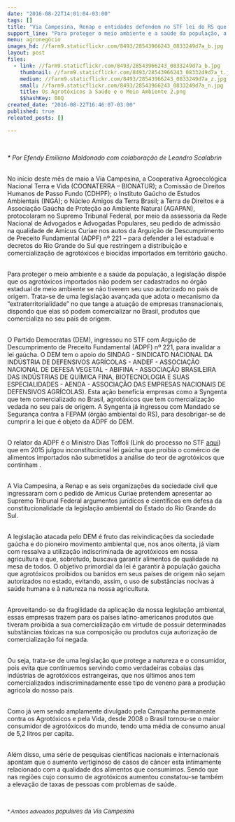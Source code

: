 ```yaml
---
date: "2016-08-22T14:01:04-03:00"
tags: []
title: "Via Campesina, Renap e entidades defendem no STF lei do RS que protege o a saúde da população e o meio ambiente contra os agrotóxicos"
support_line: "Para proteger o meio ambiente e a saúde da população, a legislação dispõe que os agrotóxicos importados não podem ser cadastrados no órgão estadual de meio ambiente se não tiverem seu uso autorizado no país de origem"
menu: agronegócio
images_hd: //farm9.staticflickr.com/8493/28543966243_0833249d7a_b.jpg
layout: post
files:
  - link: //farm9.staticflickr.com/8493/28543966243_0833249d7a_b.jpg
    thumbnail: //farm9.staticflickr.com/8493/28543966243_0833249d7a_t.jpg
    medium: //farm9.staticflickr.com/8493/28543966243_0833249d7a_z.jpg
    small: //farm9.staticflickr.com/8493/28543966243_0833249d7a_n.jpg
    title: Os Agrotóxicos à Saúde e o Meio Ambiente 2.png
    $$hashKey: 08Q
created_date: "2016-08-22T16:46:07-03:00"
published: true
releated_posts: []

---
```

<p>&nbsp;</p>

<p><em>* Por&nbsp;Efendy Emiliano Maldonado&nbsp;com colabora&ccedil;&atilde;o de Leandro Scalabrin</em></p>

<p><br />
No in&iacute;cio deste m&ecirc;s de maio a Via Campesina, a Cooperativa Agroecol&oacute;gica Nacional Terra e Vida (COONATERRA &ndash; BIONATUR); a Comiss&atilde;o de Direitos Humanos de Passo Fundo (CDHPF); o Instituto Ga&uacute;cho de Estudos Ambientais (ING&Aacute;); o N&uacute;cleo Amigos da Terra Brasil; a Terra de Direitos e a Associa&ccedil;&atilde;o Ga&uacute;cha de Prote&ccedil;&atilde;o ao Ambiente Natural (AGAPAN), protocolaram no Supremo Tribunal Federal, por meio da assessoria da Rede Nacional de Advogados e Advogadas Populares, seu pedido de admiss&atilde;o na qualidade de Amicus Curiae nos autos da Argui&ccedil;&atilde;o de Descumprimento de Preceito Fundamental (ADPF) n&ordm; 221 &ndash; para defender a lei estadual e decretos do Rio Grande do Sul que restringem a distribui&ccedil;&atilde;o e comercializa&ccedil;&atilde;o de agrot&oacute;xicos e biocidas importados em territ&oacute;rio ga&uacute;cho.</p>

<p><br />
Para proteger o meio ambiente e a sa&uacute;de da popula&ccedil;&atilde;o, a legisla&ccedil;&atilde;o disp&otilde;e que os agrot&oacute;xicos importados n&atilde;o podem ser cadastrados no &oacute;rg&atilde;o estadual de meio ambiente se n&atilde;o tiverem seu uso autorizado no pa&iacute;s de origem. Trata-se de uma legisla&ccedil;&atilde;o avan&ccedil;ada que adota o mecanismo da &ldquo;extraterritorialidade&rdquo; no que tange a atua&ccedil;&atilde;o de empresas transnacionais, dispondo que elas s&oacute; podem comercializar no Brasil, produtos que comercializa no seu pa&iacute;s de origem.</p>

<p><br />
O Partido Democratas (DEM), ingressou no STF com Argui&ccedil;&atilde;o de Descumprimento de Preceito Fundamental (ADPF) n&ordm; 221, para invalidar a lei ga&uacute;cha. O DEM tem o apoio do SINDAG - SINDICATO NACIONAL DA IND&Uacute;STRIA DE DEFENSIVOS AGR&Iacute;COLAS - ANDEF - ASSOCIA&Ccedil;&Atilde;O NACIONAL DE DEFESA VEGETAL - ABIFINA - ASSOCIA&Ccedil;&Atilde;O BRASILEIRA DAS IND&Uacute;STRIAS DE QU&Iacute;MICA FINA, BIOTECNOLOGIA E SUAS ESPECIALIDADES - AENDA - ASSOCIA&Ccedil;&Atilde;O DAS EMPRESAS NACIONAIS DE DEFENSIVOS AGR&Iacute;COLAS). Esta a&ccedil;&atilde;o beneficia empresas como a Syngenta que tem comercializado no Brasil, agrot&oacute;xicos que tem comercializa&ccedil;&atilde;o vedada no seu pa&iacute;s de origem. A Syngenta j&aacute; ingressou com Mandado se Seguran&ccedil;a contra a FEPAM (&oacute;rg&atilde;o ambiental do RS), para desobrigar-se de cumprir a lei que &eacute; objeto da ADPF do DEM.</p>

<p><br />
O relator da ADPF &eacute; o Ministro Dias Toffoli (Link do processo no STF <a href="http://http://www.stf.jus.br/portal/processo/verProcessoAndamento.asp?incidente=3989456">aqui</a>) que em 2015 julgou inconstitucional lei ga&uacute;cha que proibia o com&eacute;rcio de alimentos importados n&atilde;o submetidos a an&aacute;lise do teor de agrot&oacute;xicos que continham .</p>

<p><br />
A Via Campesina, a Renap e as seis organiza&ccedil;&otilde;es da sociedade civil que ingressaram com o pedido de Amicus Curiae pretendem apresentar ao Supremo Tribunal Federal argumentos jur&iacute;dicos e cient&iacute;ficos em defesa da constitucionalidade da legisla&ccedil;&atilde;o ambiental do Estado do Rio Grande do Sul.</p>

<p><br />
A legisla&ccedil;&atilde;o atacada pelo DEM &eacute; fruto das reivindica&ccedil;&otilde;es da sociedade ga&uacute;cha e do pioneiro movimento ambiental que, nos anos oitenta, j&aacute; viam com ressalva a utiliza&ccedil;&atilde;o indiscriminada de agrot&oacute;xicos em nossa agricultura e que, sobretudo, buscava garantir alimentos de qualidade na mesa de todos. O objetivo primordial da lei &eacute; garantir &agrave; popula&ccedil;&atilde;o ga&uacute;cha que agrot&oacute;xicos proibidos ou banidos em seus pa&iacute;ses de origem n&atilde;o sejam autorizados no estado, evitando, assim, o uso de subst&acirc;ncias nocivas &agrave; sa&uacute;de humana e &agrave; natureza na nossa agricultura.</p>

<p><br />
Aproveitando-se da fragilidade da aplica&ccedil;&atilde;o da nossa legisla&ccedil;&atilde;o ambiental, essas empresas trazem para os pa&iacute;ses latino-americanos produtos que tiveram proibida a sua comercializa&ccedil;&atilde;o em virtude de possuir determinadas subst&acirc;ncias t&oacute;xicas na sua composi&ccedil;&atilde;o ou produtos cuja autoriza&ccedil;&atilde;o de comercializa&ccedil;&atilde;o foi negada.</p>

<p><br />
Ou seja, trata-se de uma legisla&ccedil;&atilde;o que protege a natureza e o consumidor, pois evita que continuemos servindo como verdadeiras cobaias das ind&uacute;strias de agrot&oacute;xicos estrangeiras, que nos &uacute;ltimos anos tem comercializados indiscriminadamente esse tipo de veneno para a produ&ccedil;&atilde;o agr&iacute;cola do nosso pa&iacute;s.</p>

<p><br />
Como j&aacute; vem sendo amplamente divulgado pela Campanha permanente contra os Agrot&oacute;xicos e pela Vida, desde 2008 o Brasil tornou-se o maior consumidor de agrot&oacute;xicos do mundo, tendo uma m&eacute;dia de consumo anual de 5,2 litros per capita.</p>

<p><br />
Al&eacute;m disso, uma s&eacute;rie de pesquisas cient&iacute;ficas nacionais e internacionais apontam que o aumento vertiginoso de casos de c&acirc;ncer esta intimamente relacionado com a qualidade dos alimentos que consumimos. Sendo que nas regi&otilde;es cujo consumo de agrot&oacute;xicos aumentou constatou-se tamb&eacute;m a eleva&ccedil;&atilde;o de taxas de pessoas com problemas de sa&uacute;de.</p>

<p>&nbsp;</p>

<p style="line-height: 20.8px;"><em><span style="color: rgb(34, 34, 34); font-family: arial, sans-serif; line-height: normal;"><span style="font-size: 12.8px;">* Ambos advoados</span> populares da Via Campesina</span></em></p>

<div>&nbsp;</div>

<p>&nbsp;</p>
